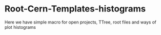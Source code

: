 # Root-Cern-Templates-histograms
Here we have simple macro for open projects, TTree, root files and ways of plot histograms
